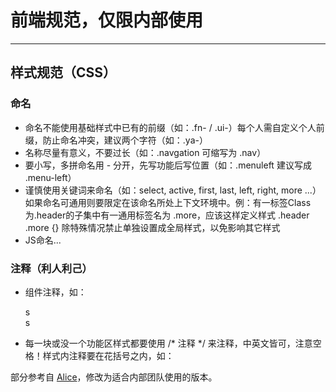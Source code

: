 # 前端规范，仅限内部使用
---

## 样式规范（CSS）

### 命名
+ 命名不能使用基础样式中已有的前缀（如：.fn- / .ui-）每个人需自定义个人前缀，防止命名冲突，建议两个字符（如：.ya-）
+ 名称尽量有意义，不要过长（如：.navgation 可缩写为 .nav）
+ 要小写，多拼命名用 - 分开，先写功能后写位置（如：.menuleft 建议写成 .menu-left）
+ 谨慎使用关键词来命名（如：select, active, first, last, left, right, more ...）如果命名可通用则要限定在该命名所处上下文环境中。例：有一标签Class为.header的子集中有一通用标签名为 .more，应该这样定义样式 .header .more {} 除特殊情况禁止单独设置成全局样式，以免影响其它样式
+ JS命名...

### 注释（利人利己）
+ 组件注释，如：


    s  
    s  


+ 每一块或没一个功能区样式都要使用 /* 注释 */ 来注释，中英文皆可，注意空格！样式内注释要在花括号之内，如：






部分参考自 [Alice](http://aliceui.com/css-spec/)，修改为适合内部团队使用的版本。  
